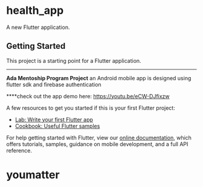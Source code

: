 # health_app

A new Flutter application.

## Getting Started

This project is a starting point for a Flutter application.
****
**Ada Mentoship Program Project**
an Android mobile app is designed using flutter sdk and firebase authentication

****check out the app demo here: https://youtu.be/eCW-DJfixzw

A few resources to get you started if this is your first Flutter project:

- [Lab: Write your first Flutter app](https://flutter.dev/docs/get-started/codelab)
- [Cookbook: Useful Flutter samples](https://flutter.dev/docs/cookbook)

For help getting started with Flutter, view our
[online documentation](https://flutter.dev/docs), which offers tutorials,
samples, guidance on mobile development, and a full API reference.
# youmatter
